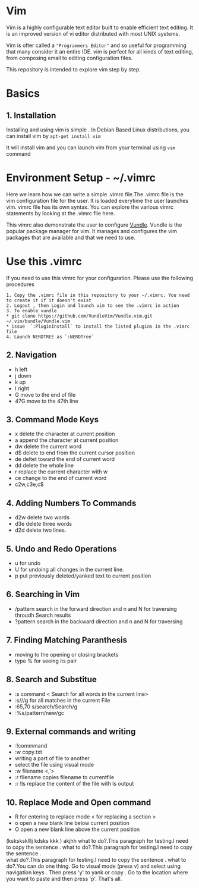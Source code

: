 # Vim

Vim is a highly configurable text editor built to enable efficient text editing. It is an improved version of vi editor distributed with most UNIX systems.

Vim is ofter called a `"Programmers Editor"` and so useful for programming that many consider it an entire IDE. vim is perfect for all kinds of text editing, from composing email to editing configuration files.
 

This repository is intended to explore vim step by step.
# Basics
## 1. Installation

Installing and using vim is simple . In Debian Based Linux distributions, you can install vim by
    `apt-get install vim`

It will install vim and you can launch vim from your terminal using `vim` command



# Environment Setup - ~/.vimrc 
 
Here we learn how we can write a simple .vimrc file.The .vimrc file is the vim configuration file for the user. It is loaded everytime the user launches vim. vimrc file has its own syntax. You can explore the various vimrc statements by looking at the .vimrc file here.

This vimrc also demonstrate the user to configure [Vundle](https://github.com/VundleVim/Vundle.vim). Vundle is the popular package manager for vim. It manages and configures the vim packages that are available and that we need to use.

# Use this .vimrc

If you need to use this vimrc for your configuration. Please use the following procedures

    1. Copy the .vimrc file in this repository to your ~/.vimrc. You need to create it if it doesn't exist
    2. Logout , then Login and launch vim to see the .vimrc in action
    3. To enable vundle
    * git clone https://github.com/VundleVim/Vundle.vim.git ~/.vim/bundle/Vundle.vim
    * issue  `:PluginInstall` to install the listed plugins in the .vimrc file
    4. Launch NERDTREE as `:NERDTree` 


## 2. Navigation
 * h left
 * j down
 * k up
 * l right
 * G move to the end of file
 * 47G move to the 47th line 

## 3. Command Mode Keys
  * x delete the character at current position
  * a append the character at current position
  * dw delete the current word
  * d$ delete to end from the current cursor position
  * de deltet toward the end of current word
  * dd delete the whole line
  * r<w> replace the current character with w
  * ce change to the end of current word
  * c2w,c3e,c$
## 4. Adding Numbers To Commands
  * d2w delete two words
  * d3e delete three words 
  * d2d delete two lines. 

## 5. Undo and Redo Operations
  * u   for undo
  * U   for undoing all changes in the current line.
  * p   put previously deleted/yanked text to current position
## 6. Searching in Vim
  * /pattern  search in the forward direction and n and N for traversing throudh Search results
  * ?pattern  search in the backward direction and n and N for traversing

## 7. Finding Matching Paranthesis
  * moving to the opening or closing brackets
  * type % for seeing its pair

## 8. Search and Substitue

  * :s command < Search for all words in the current line>
  * :s/<old>/<new>/g for all matches in the current File
  * :65,70 s/search/Search/g <replaces all in the following field> 
  * :%s/pattern/new/gc  <search for all in the file and replace with confirmation>
   
## 9. External commands and writing
  * :!commmand
  * :w copy.txt
  * writing a part of file to another
  * select the file using visual mode
  * :w filename <,'>
  * :r filename  copies filename to currentfile
  * :r !ls   replace the content of the file with ls output
   
## 10. Replace Mode and Open command

  * R for entering to replace mode < for replacing a section >
  * o open a new blank line below current position
  * O open a new blank line above the current position

(ksksksklllj
kdsks
kkk
) akjhh
what to do?.This paragraph for testing.I need to copy the sentence . what to do?.This paragraph for testing.I need to copy the sentence .  
what do?.This paragraph for testing.I need to copy the sentence . what to do?.You can do one thing. Go to visual mode (press v) and select using navigation keys . Then press 'y' to yank or copy . Go to the location where you want to paste and then press 'p'. That's all.

